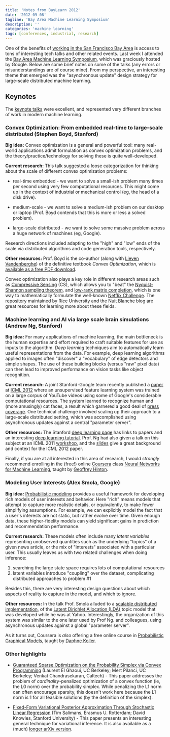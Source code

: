 ```yaml
---
title: 'Notes from BayLearn 2012'
date: '2012-09-08'
tagline: 'Bay Area Machine Learning Symposium'
description: ''
categories: 'machine learning'
tags: [conferences, industrial, research]
---
```


One of the benefits of
[working in the San Francisco Bay Area](http://www.sumologic.com/company/careers/)
is access to tons of interesting tech talks and other related
events. Last week I attended the
[Bay Area Machine Learning Symposium](http://www.baylearn.org/), which
was graciously hosted by Google.  Below are some brief notes on some
of the talks (any errors or misunderstandings are of course mine).
From my perspective, an interesting theme that emerged was the
"asynchronous update" design strategy for large-scale distributed
machine learning.

## Keynotes

The [keynote talks](http://www.baylearn.org/keynotes) were excellent,
and represented very different branches of work in modern machine
learning.

### Convex Optimization: From embedded real-time to large-scale distributed (Stephen Boyd, Stanford)

**Big idea:** Convex optimization is a general and powerful tool: many
real-world applications admit formulation as convex optimization
problems, and the theory/practice/technology for solving these is
quite well-developed.

**Current research:** This talk suggested a loose categorization for
thinking about the scale of different convex optimization problems:

* real-time embedded - we want to solve a small-ish problem many times
  per second using very few computational resources.  This might come
  up in the context of industrial or mechanical control (eg, the head
  of a disk drive).
 
* medium-scale - we want to solve a medium-ish problem on our desktop
  or laptop (Prof. Boyd contends that this is more or less a solved
  problem).
  
* large-scale distributed - we want to solve some massive problem
  across a huge network of machines (eg, Google).
  
Research directions included adapting to the "high" and "low" ends of
the scale via distributed algorithms and code generation tools,
respectively.

**Other resources:** Prof. Boyd is the co-author (along with
[Lieven Vandenberghe](http://www.ee.ucla.edu/~vandenbe/)) of the
definitive textbook _Convex Optimization_, which is
[available as a free PDF download](http://www.stanford.edu/~boyd/cvxbook/).

Convex optimization also plays a key role in different research areas
such as
[Compressive Sensing](http://people.ee.duke.edu/~willett/SSP//Tutorials/ssp07-cs-tutorial.pdf)
(CS), which allows you to "beat" the
[Nyquist-Shannon sampling theorem](http://en.wikipedia.org/wiki/Nyquist%E2%80%93Shannon_sampling_theorem),
and
[low-rank matrix completion](http://www-stat.stanford.edu/~candes/papers/MatrixCompletion.pdf),
which is one way to mathematically formulate the well-known
[Netflix Challenge](http://www.netflixprize.com/). The
[repository](http://dsp.rice.edu/cs) maintained by Rice University and
the
[Nuit Blanche](http://nuit-blanche.blogspot.com/p/teaching-compressed-sensing.html)
blog are great resources for learning more about these fields.

### Machine learning and AI via large scale brain simulations (Andrew Ng, Stanford)

**Big idea:** For many applications of machine learning, the main
bottleneck is the human expertise and effort required to craft
suitable features for use as inputs to the algorithm.  _Deep learning_
techniques aim to automatically learn useful representations from the
data.  For example, deep learning algorithms applied to images often
"discover" a "vocabulary" of edge detectors and simple shapes.  The
use of these building blocks (versus "raw" pixel data) can then lead
to improved performance on vision tasks like object recognition.

**Current research:** A joint Stanford-Google team recently published
a
[paper](http://static.googleusercontent.com/external_content/untrusted_dlcp/research.google.com/en/us/archive/unsupervised_icml2012.pdf)
at [ICML 2012](http://icml.cc/2012/) where an unsupervised feature
learning system was trained on a large corpus of YouTube videos using
some of Google's considerable computational resources.  The system
learned to recognize human and (more amusingly) cat faces, a result
which garnered a good deal of
[press coverage](http://www.nytimes.com/2012/06/26/technology/in-a-big-network-of-computers-evidence-of-machine-learning.html?pagewanted=all).
One technical challenge involved scaling up their approach to a
large-scale distributed setting, which was accomplished using
asynchronous updates against a central "parameter server".

**Other resources:** The Stanford
[deep learning page](http://deeplearning.stanford.edu/) has links to
papers and an interesting
[deep learning tutorial](http://deeplearning.stanford.edu/wiki/index.php/UFLDL_Tutorial).
Prof. Ng had also given a talk on this subject at an ICML 2011
[workshop](http://icml2011speechvision.wordpress.com/program/), and
the
[slides](http://icml2011speechvision.files.wordpress.com/2011/06/visionaudio.pdf)
give a great background and context for the ICML 2012 paper.

Finally, if you are at all interested in this area of research, I
would _strongly_ recommend enrolling in the (free!) online
[Coursera](https://www.coursera.org/) class
[Neural Networks for Machine Learning](https://www.coursera.org/course/neuralnets),
taught by [Geoffrey Hinton](http://www.cs.toronto.edu/~hinton/).


### Modeling User Interests (Alex Smola, Google)

**Big idea:** [Probabilistic modeling](http://www.cs.princeton.edu/courses/archive/fall10/cos513/)
provides a useful framework for developing rich models of user
interests and behavior.  Here "rich" means models that attempt to
capture more realistic details, or equivalently, to make fewer
simplifying assumptions. For example, we can explicitly model the fact
that a user's interests are not static, but rather evolve over time.
Given enough data, these higher-fidelity models can yield significant
gains in prediction and recommendation performance.

**Current research:** These models often include many _latent variables_
representing unobserved quantities such as the underlying "topics" of
a given news article, or the mix of "interests" associated with a
particular user.  This usually leaves us with two related challenges
when doing inference:

1. searching the large state space requires lots of computational resources
2. latent variables introduce "coupling" over the dataset, complicating distributed approaches to problem #1

Besides this, there are very interesting design questions about which
aspects of reality to capture in the model, and which to ignore.

**Other resources:** In the talk Prof. Smola alluded to a
[scalable distributed implementation](http://blog.smola.org/post/6359713161/speeding-up-latent-dirichlet-allocation),
of the
[Latent Dirichlet Allocation (LDA)](http://jmlr.csail.mit.edu/papers/volume3/blei03a/blei03a.pdf)
topic model that was developed while he was at Yahoo.  Interestingly,
the organization of this system was similar to the one later used by
Prof Ng. and colleagues, using asynchronous updates against a global
"parameter server".

As it turns out, Coursera is _also_ offering a free online course in
[Probabilistic Graphical Models](https://www.coursera.org/course/pgm),
taught by [Daphne Koller](http://ai.stanford.edu/~koller/).

### Other highlights

* [Guaranteed Sparse Optimization on the Probability Simplex via Convex Programming](https://docs.google.com/file/d/0Bxf-khCt_eknNjZxRi11NktQcnc/edit?pli=1)
(Laurent El Ghaoui, UC Berkeley; Mert Pilanci, UC Berkeley; Venkat
Chandrasekaran, Caltech) - This paper addresses the problem of
_cardinality_-penalized optimization of a convex function (ie, the L0
norm) over the probability simplex. While penalizing the L1 norm can
often encourage sparsity, this doesn't work here because the L1 norm
is 1 for all feasible solutions (by the definition of the simplex).

* [Fixed-Form Variational Posterior Approximation Through Stochastic Linear Regression](https://docs.google.com/file/d/0Bxf-khCt_eknM1ZmMzJlUHhZR3M/edit)
(Tim Salimans, Erasmus U. Rotterdam; David Knowles, Stanford
University) - This paper presents an interesting general technique
for variational inference. It is also available as a (much)
[longer arXiv version](http://arxiv.org/pdf/1206.6679v2.pdf).
